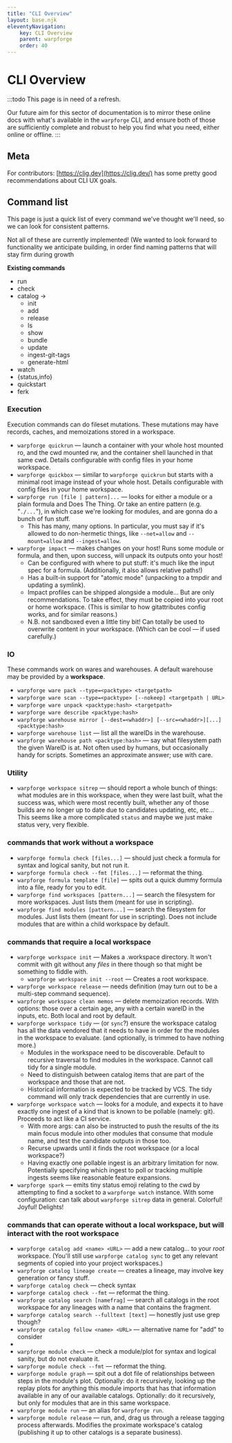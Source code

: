 ```yaml
---
title: "CLI Overview"
layout: base.njk
eleventyNavigation: 
    key: CLI Overview
    parent: warpforge
    order: 40
---
```


CLI Overview
============

:::todo
This page is in need of a refresh.

Our future aim for this sector of documentation is to mirror these online docs with what's available in the `warpforge` CLI,
and ensure both of those are sufficiently complete and robust to help you find what you need, either online or offline.
:::


## Meta

For contributors: [https://clig.dev](https://clig.dev/) has some pretty good recommendations about CLI UX goals.

## Command list

This page is just a quick list of every command we've thought we'll need, so we can look for consistent patterns.

Not all of these are currently implemented!  (We wanted to look forward to functionality we anticipate building, in order find naming patterns that will stay firm during growth

**Existing commands**

- run
- check
- catalog →
    - init
    - add
    - release
    - ls
    - show
    - bundle
    - update
    - ingest-git-tags
    - generate-html
- watch
- {status,info}
- quickstart
- ferk

### Execution

Execution commands can do fileset mutations. These mutations may have records, caches, and memoizations stored in a workspace.

- `warpforge quickrun` — launch a container with your whole host mounted ro, and the cwd mounted rw, and the container shell launched in that same cwd.  Details configurable with config files in your home workspace.
- `warpforge quickbox` — similar to `warpforge quickrun` but starts with a minimal root image instead of your whole host.  Details configurable with config files in your home workspace.
- `warpforge run [file | pattern]...`  — looks for either a module or a plain formula and Does The Thing.  Or take an entire pattern (e.g. "`./...`"), in which case we're looking for modules, and are gonna do a bunch of fun stuff.
    - This has many, many options.  In particular, you must say if it's allowed to do non-hermetic things, like `--net=allow` and `--mount=allow` and `--ingest=allow`.
- `warpforge impact` — makes changes on your host!  Runs some module or formula, and then, upon success, will unpack its outputs onto your host!
    - Can be configured with where to put stuff: it's much like the input spec for a formula.  (Additionally, it also allows relative paths!)
    - Has a built-in support for "atomic mode" (unpacking to a tmpdir and updating a symlink).
    - Impact profiles can be shipped alongside a module... But are only recommendations.  To take effect, they must be copied into your root or home workspace.  (This is similar to how gitattributes config works, and for similar reasons.)
    - N.B. not sandboxed even a little tiny bit!  Can totally be used to overwrite content in your workspace.  (Which can be cool — if used carefully.)

### IO

These commands work on wares and warehouses. A default warehouse may be provided by a **workspace**.

- `warpforge ware pack --type=<packtype> <targetpath>`
- `warpforge ware scan --type=<packtype> [--nokeep] <targetpath | URL>`
- `warpforge ware unpack <packtype:hash> <targetpath>`
- `warpforge ware describe <packtype:hash>`
- `warpforge warehouse mirror [--dest=<whaddr>] [--src=<whaddr>][...] <packtype:hash>`
- `warpforge warehouse list` — list all the wareIDs in the warehouse.
- `warpforge warehouse path <packtype:hash>` — say what filesystem path the given WareID is at.  Not often used by humans, but occasionally handy for scripts.  Sometimes an approximate answer; use with care.

### Utility

- `warpforge workspace sitrep` — should report a whole bunch of things: what modules are in this workspace, when they were last built, what the success was, which were most recently built, whether any of those builds are no longer up to date due to candidates updating, etc, etc...
This seems like a more complicated `status` and maybe we just make status very, very flexible.

### commands that work without a workspace

- `warpforge formula check [files...]` — should just check a formula for syntax and logical sanity, but not run it.
- `warpforge formula check --fmt [files...]` — reformat the thing.
- `warpforge formula template [file]`  — spits out a quick dummy formula into a file, ready for you to edit.
- `warpforge find workspaces [pattern...]` — search the filesystem for more workspaces.  Just lists them (meant for use in scripting).
- `warpforge find modules [pattern...]` — search the filesystem for modules.  Just lists them (meant for use in scripting).  Does not include modules that are within a child workspace by default.

### commands that require a local workspace

- `warpforge workspace init` — Makes a .workspace directory.  It won't commit with git without any *files* in there though so that might be something to fiddle with.
    - `warpforge workspace init --root` — Creates a root workspace.
- `warpforge workspace release` — needs definition (may turn out to be a multi-step command sequence).
- `warpforge workspace clean memos` — delete memoization records.  With options: those over a certain age, any with a certain wareID in the inputs, etc. Both local and root by default.
- `warpforge workspace tidy` — (or `sync`?) ensure the workspace catalog has all the data vendored that it needs to have in order for the modules in the workspace to evaluate.  (and optionally, is trimmed to have nothing more.)
    - Modules in the workspace need to be discoverable. Default to recursive traversal to find modules in the workspace. Cannot call tidy for a single module.
    - Need to distinguish between catalog items that are part of the workspace and those that are not.
    - Historical information is expected to be tracked by VCS. The tidy command will only track dependencies that are currently in use.
- `warpforge workspace watch` — looks for a module, and expects it to have exactly one ingest of a kind that is known to be pollable (namely: git).  Proceeds to act like a CI service.
    - With more args: can also be instructed to push the results of the its main focus module into other modules that consume that module name, and test the candidate outputs in those too.
    - Recurse upwards until it finds the root workspace (or a local workspace?)
    - Having exactly one pollable ingest is an arbitrary limitation for now. Potentially specifying which ingest to poll or tracking multiple ingests seems like reasonable feature expansions.
- `warpforge spark` — emits tiny status emoji relating to the cwd by attempting to find a socket to a `warpforge watch` instance.  With some configuration: can talk about `warpforge sitrep` data in general.  Colorful!  Joyful!  Delights!

### **commands that can operate without a local workspace, but will interact with the root workspace**

- `warpforge catalog add <name> <URL>` — add a new catalog... to your *root* workspace.  (You'll still use `warpforge catalog sync` to get any relevant segments of copied into your project workspaces.)
- `warpforge catalog lineage create` — creates a lineage, may involve key generation or fancy stuff.
- `warpforge catalog check` — check syntax
- `warpforge catalog check --fmt` — reformat the thing.
- `warpforge catalog search [namefrag]` — search all catalogs in the root workspace for any lineages with a name that contains the fragment.
- `warpforge catalog search --fulltext [text]` — honestly just use grep though?
- `warpforge catalog follow <name> <URL>` — alternative name for "add" to consider
- 
- `warpforge module check` — check a module/plot for syntax and logical sanity, but do not evaluate it.
- `warpforge module check --fmt` — reformat the thing.
- `warpforge module graph` — spit out a dot file of relationships between steps in the module's plot.  Optionally: do it recursively, looking up the replay plots for anything this module imports that has that information available in any of our available catalogs.  Optionally: do it recursively, but only for modules that are in this same workspace.
- `warpforge module run` — an alias for `warpforge run`.
- `warpforge module release` — run, and, drag us through a release tagging process afterwards.  Modifies the proximate workspace's catalog (publishing it up to other catalogs is a separate business).
